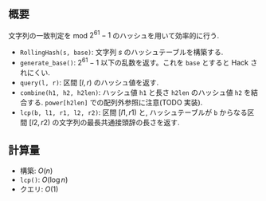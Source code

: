 ## 概要

文字列の一致判定を mod $2^{61}-1$ のハッシュを用いて効率的に行う.

* `RollingHash(s, base)`: 文字列 $s$ のハッシュテーブルを構築する.
* `generate_base()`: $2^{61} - 1$ 以下の乱数を返す。これを `base` とすると Hack されにくい.
* `query(l, r)`: 区間 $[l, r)$ のハッシュ値を返す.
* `combine(h1, h2, h2len)`: ハッシュ値 `h1` と長さ `h2len` のハッシュ値 `h2` を結合する. `power[h2len]` での配列外参照に注意(TODO 実装).
* `lcp(b, l1, r1, l2, r2)`: 区間 $[l1, r1)$ と, ハッシュテーブルが `b` からなる区間 $[l2, r2)$ の文字列の最長共通接頭辞の長さを返す.

## 計算量

* 構築: $O(n)$
* `lcp()`: $O(\log n)$
* クエリ: $O(1)$
